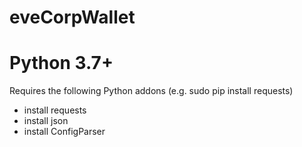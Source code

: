 # eveCorpWallet
# Python 3.7+

Requires the following Python addons (e.g. sudo pip install requests)
- install requests
- install json
- install ConfigParser


